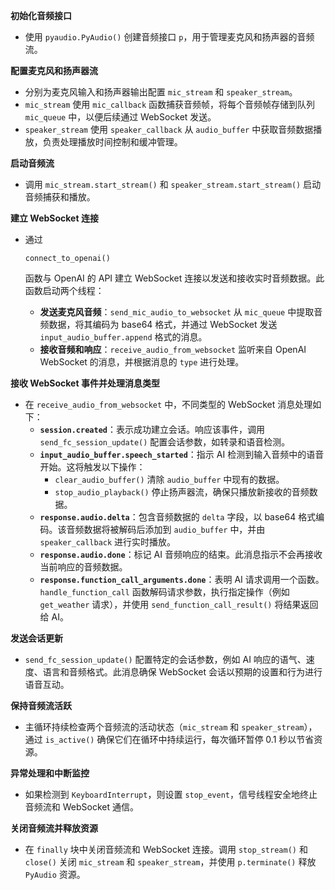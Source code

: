 **初始化音频接口**

- 使用 `pyaudio.PyAudio()` 创建音频接口 `p`，用于管理麦克风和扬声器的音频流。

**配置麦克风和扬声器流**

- 分别为麦克风输入和扬声器输出配置 `mic_stream` 和 `speaker_stream`。
- `mic_stream` 使用 `mic_callback` 函数捕获音频帧，将每个音频帧存储到队列 `mic_queue` 中，以便后续通过 WebSocket 发送。
- `speaker_stream` 使用 `speaker_callback` 从 `audio_buffer` 中获取音频数据播放，负责处理播放时间控制和缓冲管理。

**启动音频流**

- 调用 `mic_stream.start_stream()` 和 `speaker_stream.start_stream()` 启动音频捕获和播放。

**建立 WebSocket 连接**

- 通过 

  ```
  connect_to_openai()
  ```

   函数与 OpenAI 的 API 建立 WebSocket 连接以发送和接收实时音频数据。此函数启动两个线程：

  - **发送麦克风音频**：`send_mic_audio_to_websocket` 从 `mic_queue` 中提取音频数据，将其编码为 base64 格式，并通过 WebSocket 发送 `input_audio_buffer.append` 格式的消息。
  - **接收音频和响应**：`receive_audio_from_websocket` 监听来自 OpenAI WebSocket 的消息，并根据消息的 `type` 进行处理。

**接收 WebSocket 事件并处理消息类型**

- 在 `receive_audio_from_websocket` 中，不同类型的 WebSocket 消息处理如下：
  - **`session.created`**：表示成功建立会话。响应该事件，调用 `send_fc_session_update()` 配置会话参数，如转录和语音检测。
  - **`input_audio_buffer.speech_started`**：指示 AI 检测到输入音频中的语音开始。这将触发以下操作：
    - `clear_audio_buffer()` 清除 `audio_buffer` 中现有的数据。
    - `stop_audio_playback()` 停止扬声器流，确保只播放新接收的音频数据。
  - **`response.audio.delta`**：包含音频数据的 `delta` 字段，以 base64 格式编码。该音频数据将被解码后添加到 `audio_buffer` 中，并由 `speaker_callback` 进行实时播放。
  - **`response.audio.done`**：标记 AI 音频响应的结束。此消息指示不会再接收当前响应的音频数据。
  - **`response.function_call_arguments.done`**：表明 AI 请求调用一个函数。`handle_function_call` 函数解码请求参数，执行指定操作（例如 `get_weather` 请求），并使用 `send_function_call_result()` 将结果返回给 AI。

**发送会话更新**

- `send_fc_session_update()` 配置特定的会话参数，例如 AI 响应的语气、速度、语言和音频格式。此消息确保 WebSocket 会话以预期的设置和行为进行语音互动。

**保持音频流活跃**

- 主循环持续检查两个音频流的活动状态（`mic_stream` 和 `speaker_stream`），通过 `is_active()` 确保它们在循环中持续运行，每次循环暂停 0.1 秒以节省资源。

**异常处理和中断监控**

- 如果检测到 `KeyboardInterrupt`，则设置 `stop_event`，信号线程安全地终止音频流和 WebSocket 通信。

**关闭音频流并释放资源**

- 在 `finally` 块中关闭音频流和 WebSocket 连接。调用 `stop_stream()` 和 `close()` 关闭 `mic_stream` 和 `speaker_stream`，并使用 `p.terminate()` 释放 `PyAudio` 资源。